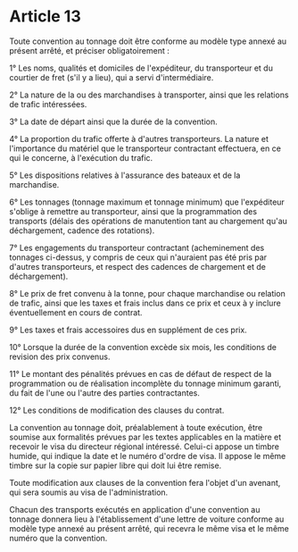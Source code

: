 # Article 13

Toute convention au tonnage doit être conforme au modèle type annexé au présent arrêté, et préciser obligatoirement :

1° Les noms, qualités et domiciles de l'expéditeur, du transporteur et du courtier de fret (s'il y a lieu), qui a servi d'intermédiaire.

2° La nature de la ou des marchandises à transporter, ainsi que les relations de trafic intéressées.

3° La date de départ ainsi que la durée de la convention.

4° La proportion du trafic offerte à d'autres transporteurs. La nature et l'importance du matériel que le transporteur contractant effectuera, en ce qui le concerne, à l'exécution du trafic.

5° Les dispositions relatives à l'assurance des bateaux et de la marchandise.

6° Les tonnages (tonnage maximum et tonnage minimum) que l'expéditeur s'oblige à remettre au transporteur, ainsi que la programmation des transports (délais des opérations de manutention tant au chargement qu'au déchargement, cadence des rotations).

7° Les engagements du transporteur contractant (acheminement des tonnages ci-dessus, y compris de ceux qui n'auraient pas été pris par d'autres transporteurs, et respect des cadences de chargement et de déchargement).

8° Le prix de fret convenu à la tonne, pour chaque marchandise ou relation de trafic, ainsi que les taxes et frais inclus dans ce prix et ceux à y inclure éventuellement en cours de contrat.

9° Les taxes et frais accessoires dus en supplément de ces prix.

10° Lorsque la durée de la convention excède six mois, les conditions de revision des prix convenus.

11° Le montant des pénalités prévues en cas de défaut de respect de la programmation ou de réalisation incomplète du tonnage minimum garanti, du fait de l'une ou l'autre des parties contractantes.

12° Les conditions de modification des clauses du contrat.

La convention au tonnage doit, préalablement à toute exécution, être soumise aux formalités prévues par les textes applicables en la matière et recevoir le visa du directeur régional intéressé. Celui-ci appose un timbre humide, qui indique la date et le numéro d'ordre de visa. Il appose le même timbre sur la copie sur papier libre qui doit lui être remise.

Toute modification aux clauses de la convention fera l'objet d'un avenant, qui sera soumis au visa de l'administration.

Chacun des transports exécutés en application d'une convention au tonnage donnera lieu à l'établissement d'une lettre de voiture conforme au modèle type annexé au présent arrêté, qui recevra le même visa et le même numéro que la convention.
